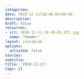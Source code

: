 ```yaml
---
categories:
date: 2010-12-11T18:48:05+00:00
description:
draft: false
resources:
- src: 2010-12-11_18-48-05_UTC.jpg
  name: "header"
layout: instagram
options:
  unlisted: false
stories:
subtitle:
title: "2010-12-11"
tags: []
---
```


 
